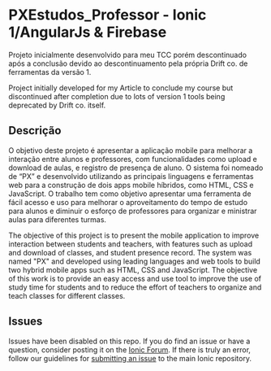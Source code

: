 PXEstudos_Professor - Ionic 1/AngularJs & Firebase
==============

Projeto inicialmente desenvolvido para meu TCC porém descontinuado após a conclusão devido ao descontinuamento pela própria Drift co. de ferramentas da versão 1.

Project initially developed for my Article to conclude my course but discontinued after completion due to lots of version 1 tools being deprecated by Drift co. itself.

## Descrição

O objetivo deste projeto é apresentar a aplicação mobile para melhorar a interação entre alunos e professores, com funcionalidades como upload e download de aulas, e registro de presença de aluno. O sistema foi nomeado de “PX” e desenvolvido utilizando as principais linguagens e ferramentas web para a construção de dois apps mobile híbridos, como HTML, CSS e JavaScript. O trabalho tem como objetivo apresentar uma ferramenta de fácil acesso e uso para melhorar o aproveitamento do tempo de estudo para alunos e diminuir o esforço de professores para organizar e ministrar aulas para diferentes turmas.

The objective of this project is to present the mobile application to improve interaction between students and teachers, with features such as upload and download of classes, and student presence record. The system was named "PX" and developed using leading languages and web tools to build two hybrid mobile apps such as HTML, CSS and JavaScript. The objective of this work is to provide an easy access and use tool to improve the use of study time for students and to reduce the effort of teachers to organize and teach classes for different classes.

## Issues

Issues have been disabled on this repo. If you do find an issue or have a question, consider posting it on the [Ionic Forum](https://forum.ionicframework.com/). If there is truly an error, follow our guidelines for [submitting an issue](https://ionicframework.com/submit-issue/) to the main Ionic repository.
